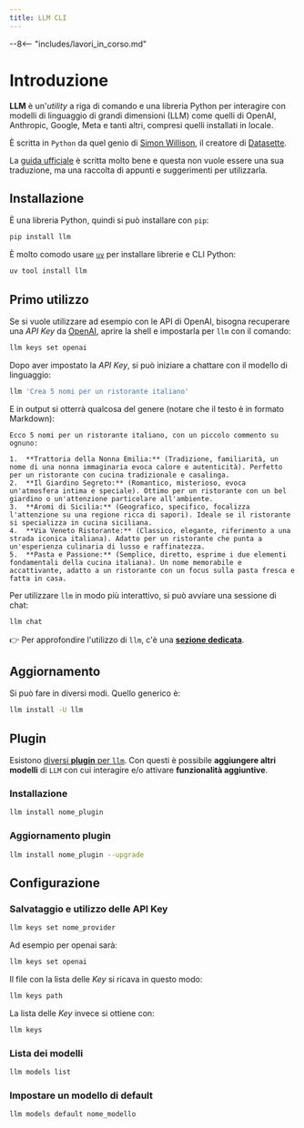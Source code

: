 ```yaml
---
title: LLM CLI
---
```


--8<-- "includes/lavori_in_corso.md"

# Introduzione

**LLM** è un'*utility* a riga di comando e una libreria Python per interagire con modelli di linguaggio di grandi dimensioni (LLM) come quelli di OpenAI, Anthropic, Google, Meta e tanti altri, compresi quelli installati in locale.

È scritta in `Python` da quel genio di [Simon Willison](https://simonwillison.net/), il creatore di [Datasette](https://datasette.io/).

La [guida ufficiale](https://llm.datasette.io/en/stable/) è scritta molto bene e questa non vuole essere una sua traduzione, ma una raccolta di appunti e suggerimenti per utilizzarla.

## Installazione

È una libreria Python, quindi si può installare con `pip`:

```bash
pip install llm
```

È molto comodo usare [`uv`](https://github.com/astral-sh/uv) per installare librerie e CLI Python:

```bash
uv tool install llm
```

## Primo utilizzo

Se si vuole utilizzare ad esempio con le API di OpenAI, bisogna recuperare una *API Key* da [OpenAI](https://platform.openai.com/api-keys), aprire la shell e impostarla per `llm` con il comando:

```bash
llm keys set openai
```

Dopo aver impostato la *API Key*, si può iniziare a chattare con il modello di linguaggio:

```bash
llm 'Crea 5 nomi per un ristorante italiano'
```

E in output si otterrà qualcosa del genere (notare che il testo è in formato Markdown):

```text {.wordwrap-code}
Ecco 5 nomi per un ristorante italiano, con un piccolo commento su ognuno:

1.  **Trattoria della Nonna Emilia:** (Tradizione, familiarità, un nome di una nonna immaginaria evoca calore e autenticità). Perfetto per un ristorante con cucina tradizionale e casalinga.
2.  **Il Giardino Segreto:** (Romantico, misterioso, evoca un'atmosfera intima e speciale). Ottimo per un ristorante con un bel giardino o un'attenzione particolare all'ambiente.
3.  **Aromi di Sicilia:** (Geografico, specifico, focalizza l'attenzione su una regione ricca di sapori). Ideale se il ristorante si specializza in cucina siciliana.
4.  **Via Veneto Ristorante:** (Classico, elegante, riferimento a una strada iconica italiana). Adatto per un ristorante che punta a un'esperienza culinaria di lusso e raffinatezza.
5.  **Pasta e Passione:** (Semplice, diretto, esprime i due elementi fondamentali della cucina italiana). Un nome memorabile e accattivante, adatto a un ristorante con un focus sulla pasta fresca e fatta in casa.
```

Per utilizzare `llm` in modo più interattivo, si può avviare una sessione di chat:

```bash
llm chat
```

👉 Per approfondire l'utilizzo di `llm`, c'è una [**sezione dedicata**](utilizzo.md).


## Aggiornamento

Si può fare in diversi modi. Quello generico è:

```bash
llm install -U llm
```


## Plugin

Esistono [diversi **plugin** per `llm`](https://llm.datasette.io/en/stable/plugins/index.html#plugins). Con questi è possibile **aggiungere altri modelli** di `LLM` con cui interagire e/o attivare **funzionalità aggiuntive**.

### Installazione

```bash
llm install nome_plugin
```

### Aggiornamento plugin

```bash
llm install nome_plugin --upgrade
```

## Configurazione

### Salvataggio e utilizzo delle API Key

```bash
llm keys set nome_provider
```

Ad esempio per openai sarà:

```bash
llm keys set openai
```

Il file con la lista delle *Key* si ricava in questo modo:

```bash
llm keys path
```

La lista delle *Key* invece si ottiene con:

```bash
llm keys
```

### Lista dei modelli

```bash
llm models list
```

### Impostare un modello di default

```bash
llm models default nome_modello
```
